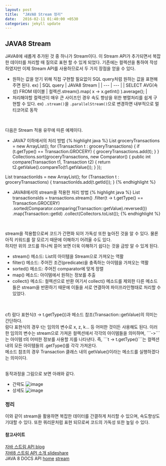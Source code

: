 ```yaml
---
layout: post
title:  "JAVA8 Stream 정리"
date:   2016-02-11 01:40:00 +0530
categories: jekyll update
---
```


## JAVA8 Stream
JAVA8에 새롭게 추가된 것 중 하나가 Stream이다.
이 Stream API가 추가되면서 복잡한 데이터를 처리할 때 질의로 표현 할 수 있게 되었다.
기존에는 컬렉션을 통하여 작성하였지만 이제 Stream API를 사용하므로서 두 가지 장점을 얻을 수 있다.
- 원하는 값을 얻기 위해 직접 구현할 필요없이 SQL query처럼 원하는 값을 표현해 주면 된다.
ex)
| SQL query | JAVA8 Stream |
| --- | --- |
| SELECT AVG(속성) FROM 테이블 | 컬렉션.stream().map( x -> x.getInt() ).average(); |
- 처리해야할 컬렉션이 매우 큰 사이즈인 경우 속도 향상을 위한 병렬처리를 쉽게 구현할 수 있다.
ex) ```.stream()```을 ```.parallelStream()```으로 변경하면 내부적으로 멀티코어로 동작

<br>

다음은 Stream 적용 유무에 따른 예제이다.
- JAVA7 이하에서의 처리 방법
{% highlight java %} 
List groceryTransactions = new ArrayList();
for (Transaction t : groceryTransactions) {
    if (t.getType() == Transaction.GROCERY) {
        groceryTransactions.add(t);
    }
}
Collections.sort(groceryTransactions, new Comparator() {
    public int compare(Transaction t1, Transaction t2) {
        return t2.getValue().compareTo(t1.getValue());
    }
});

List transactionIds = new ArrayList();
for (Transaction t : groceryTransactions) {
    transactionIds.add(t.getId());
}
{% endhighlight %} 

- JAVA8에서의 stream을 적용한 처리 방법
{% highlight java %} 
List transactionsIds = 
    transactions.stream()
        .filter(t -> t.getType() == Transaction.GROCERY)
        .sorted(Comparator.comparing(Transaction::getValue).reversed())
        .map(Transaction::getId)
        .collect(Collectors.toList());
{% endhighlight %} 

<br>

stream을 적용함으로써 코드가 간편화 되어 가독성 또한 높아진 것을 알 수 있다. 물론 아직 키워드를 잘 모르기 때문에 이해하기 어려울 수도 있다.
<br>
하지만 위의 코드를 하나씩 뜯어 보면 더욱 이해하기 쉽다는 것을 금방 알 수 있게 된다.
- stream() 메소드: List의 아이템을 Stream으로 가져오는 역활
- filter() 메소드: 주어진 조건(predicate)을 충족하는 아이템을 가져오는 역활
- sorted() 메소드: 주어진 comparator에 맞게 정렬
- map() 메소드: 아이템에서 원하는 정보를 추출
- collect() 메소드: 컬렉션으로 반환
여기서 collect() 메소드를 제외한 다른 메소드들은 stream을 반환하기 때문에 이들을 서로 연결하여 파이프라인형태로 처리할 수 있었다.
<br>
<br>
cf) 람다 표현식(t -> t.getType())과 메소드 참조(Transaction::getValue)의 의미는 간단하다.
<br>
람다 표현식의 경우 t는 임의의 변수로 x, z, k... 등 어떠한 것이든 사용해도 된다. 이러한 임의의 변수는 stream으로 가져온 컬렉션에서 각각의 아이템들을 의미하며, ```->```는 아이템 t의 어떠한 정보를 사용할 지를 나타낸다.
즉, ```t -> t.getType()```는 컬렉션 내의 모든 아이템들의 .getType()를 각각 가져온다.
<br>
메소드 참조의 경우 Transaction 클래스 내의 getValue()이라는 메소드를 실행하겠다는 의미이다.
<br>
<br>

동작과정을 그림으로 보면 아래와 같다.
- 간략도
![image](https://cloud.githubusercontent.com/assets/16336685/12953245/dfe81748-d05c-11e5-853a-6507fb1c335e.png)
- 상세도
![image](https://cloud.githubusercontent.com/assets/16336685/12953260/f4ff0402-d05c-11e5-9041-1cd8a9743d95.png)

### 정리
이와 같이 stream을 활용하면 복잡한 데이터를 간결하게 처리할 수 있으며, 속도향상도 기대할 수 있다. 또한 쿼리문처럼 표현 되므로써 코드의 가독성 또한 높일 수 있다.


#### 참고사이트
[자바 스트림 API blog](http://starplatina.tistory.com/entry/%EC%9E%90%EB%B0%94-%EC%8A%A4%ED%8A%B8%EB%A6%BC-API#recentTrackback)
<br>
[자바8 스트림 API 소개 slideshare](http://www.slideshare.net/madvirus/8-api)
<br>
JAVA 8 DOCS API [home](https://docs.oracle.com/javase/8/docs/api/) [stream](https://docs.oracle.com/javase/8/docs/api/java/util/stream/package-summary.html)

